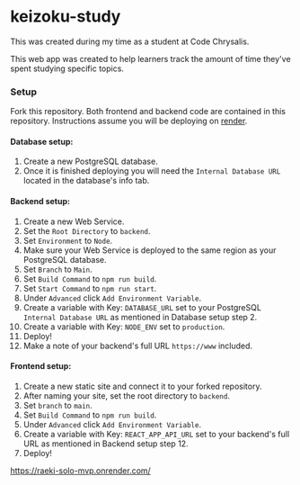 # keizoku-study

This was created during my time as a student at Code Chrysalis.

This web app was created to help learners track the amount of time they've spent studying specific topics.

### Setup

Fork this repository. 
Both frontend and backend code are contained in this repository.
Instructions assume you will be deploying on [render](https://www.render.com).

#### Database setup:

1. Create a new PostgreSQL database.
2. Once it is finished deploying you will need the ```Internal Database URL``` located in the database's info tab.

#### Backend setup:

1. Create a new Web Service.
2. Set the ```Root Directory``` to ```backend```.
3. Set ```Environment``` to ```Node```.
4. Make sure your Web Service is deployed to the same region as your PostgreSQL database. 
5. Set ```Branch``` to ```Main```.
6. Set ```Build Command``` to ```npm run build```.
7. Set ```Start Command``` to ```npm run start```.
8. Under ```Advanced``` click ```Add Environment Variable```.
9. Create a variable with Key: ```DATABASE_URL``` set to your PostgreSQL ```Internal Database URL``` as mentioned in Database setup step 2.
10. Create a variable with Key: ```NODE_ENV``` set to ```production```.
11. Deploy!
12. Make a note of your backend's full URL ```https://www``` included.

#### Frontend setup:

1. Create a new static site and connect it to your forked repository. 
2. After naming your site, set the root directory to ```backend```.
3. Set ```branch``` to ```main```.
4. Set ```Build Command``` to ```npm run build```.
5. Under ```Advanced``` click ```Add Environment Variable```.
6. Create a variable with Key: ```REACT_APP_API_URL``` set to your backend's full URL as mentioned in Backend setup step 12.
7. Deploy!

https://raeki-solo-mvp.onrender.com/
